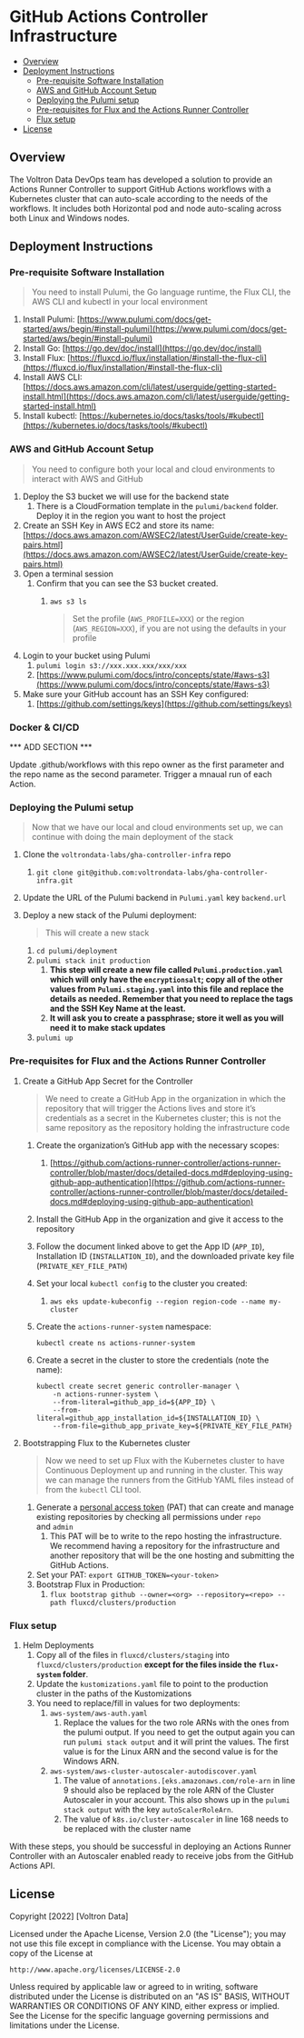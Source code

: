 # GitHub Actions Controller Infrastructure

* [Overview](#overview)
* [Deployment Instructions](#deployment-instructions)
    * [Pre-requisite Software Installation](#pre-requisite-software-installation)
    * [AWS and GitHub Account Setup](#aws-and-github-account-setup)
    * [Deploying the Pulumi setup](#deploying-the-pulumi-setup)
    * [Pre-requisites for Flux and the Actions Runner Controller](#pre-requisites-for-flux-and-the-actions-runner-controller)
    * [Flux setup](#flux-setup)
* [License](#license)

## Overview

The Voltron Data DevOps team has developed a solution to provide an Actions Runner Controller to support GitHub Actions workflows with a Kubernetes cluster that can auto-scale according to the needs of the workflows. It includes both Horizontal pod and node auto-scaling across both Linux and Windows nodes.

## Deployment Instructions

### Pre-requisite Software Installation

> You need to install Pulumi, the Go language runtime, the Flux CLI, the AWS CLI and kubectl in your local environment
>
1. Install Pulumi: [https://www.pulumi.com/docs/get-started/aws/begin/#install-pulumi](https://www.pulumi.com/docs/get-started/aws/begin/#install-pulumi)
2. Install Go: [https://go.dev/doc/install](https://go.dev/doc/install)
3. Install Flux: [https://fluxcd.io/flux/installation/#install-the-flux-cli](https://fluxcd.io/flux/installation/#install-the-flux-cli)
4. Install AWS CLI: [https://docs.aws.amazon.com/cli/latest/userguide/getting-started-install.html](https://docs.aws.amazon.com/cli/latest/userguide/getting-started-install.html)
5. Install kubectl: [https://kubernetes.io/docs/tasks/tools/#kubectl](https://kubernetes.io/docs/tasks/tools/#kubectl)

### AWS and GitHub Account Setup

> You need to configure both your local and cloud environments to interact with AWS and GitHub
> 
1. Deploy the S3 bucket we will use for the backend state
    1. There is a CloudFormation template in the `pulumi/backend` folder. Deploy it in the region you want to host the project
2. Create an SSH Key in AWS EC2 and store its name: [https://docs.aws.amazon.com/AWSEC2/latest/UserGuide/create-key-pairs.html](https://docs.aws.amazon.com/AWSEC2/latest/UserGuide/create-key-pairs.html)
3. Open a terminal session
    1. Confirm that you can see the S3 bucket created. 
        1. `aws s3 ls`
            
            > Set the profile (`AWS_PROFILE=XXX`) or the region (`AWS_REGION=XXX`), if you are not using the defaults in your profile
            > 
4. Login to your bucket using Pulumi
    1. `pulumi login s3://xxx.xxx.xxx/xxx/xxx`
    2. [https://www.pulumi.com/docs/intro/concepts/state/#aws-s3](https://www.pulumi.com/docs/intro/concepts/state/#aws-s3)
5. Make sure your GitHub account has an SSH Key configured:
    1. [https://github.com/settings/keys](https://github.com/settings/keys)

### Docker & CI/CD

*** ADD SECTION ***

Update .github/workflows with this repo owner as the first parameter and the repo name as the second parameter.
Trigger a mnaual run of each Action.

### Deploying the Pulumi setup

> Now that we have our local and cloud environments set up, we can continue with doing the main deployment of the stack
> 
1. Clone the `voltrondata-labs/gha-controller-infra` repo
    1. `git clone git@github.com:voltrondata-labs/gha-controller-infra.git`
2. Update the URL of the Pulumi backend in `Pulumi.yaml` key `backend.url`
3. Deploy a new stack of the Pulumi deployment:
    
    > This will create a new stack
    > 
    1. `cd pulumi/deployment`
    2. `pulumi stack init production`
        1. **This step will create a new file called `Pulumi.production.yaml` which will only have the `encryptionsalt`; copy all of the other values from `Pulumi.staging.yaml` into this file and replace the details as needed. Remember that you need to replace the tags and the SSH Key Name at the least.**
        2. **It will ask you to create a passphrase; store it well as you will need it to make stack updates**
    3. `pulumi up`

### Pre-requisites for Flux and the Actions Runner Controller

1. Create a GitHub App Secret for the Controller
    
    > We need to create a GitHub App in the organization in which the repository that will trigger the Actions lives and store it’s credentials as a secret in the Kubernetes cluster; this is not the same repository as the repository holding the infrastructure code
    > 
    1. Create the organization’s GitHub app with the necessary scopes:
        1. [https://github.com/actions-runner-controller/actions-runner-controller/blob/master/docs/detailed-docs.md#deploying-using-github-app-authentication](https://github.com/actions-runner-controller/actions-runner-controller/blob/master/docs/detailed-docs.md#deploying-using-github-app-authentication)
    2. Install the GitHub App in the organization and give it access to the repository
    3. Follow the document linked above to get the App ID (`APP_ID`), Installation ID (`INSTALLATION_ID`), and the downloaded private key file (`PRIVATE_KEY_FILE_PATH`)
    4. Set your local `kubectl config` to the cluster you created:
        1. `aws eks update-kubeconfig --region region-code --name my-cluster`
    5. Create the `actions-runner-system` namespace:

        ```
        kubectl create ns actions-runner-system
        ```
        
    6. Create a secret in the cluster to store the credentials (note the name):
        
        ```
        kubectl create secret generic controller-manager \
            -n actions-runner-system \
            --from-literal=github_app_id=${APP_ID} \
            --from-literal=github_app_installation_id=${INSTALLATION_ID} \
            --from-file=github_app_private_key=${PRIVATE_KEY_FILE_PATH}
        ```
        
2. Bootstrapping Flux to the Kubernetes cluster
    
    > Now we need to set up Flux with the Kubernetes cluster to have Continuous Deployment up and running in the cluster. This way we can manage the runners from the GitHub YAML files instead of from the `kubectl` CLI tool.
    > 
    1. Generate a [personal access token](https://help.github.com/en/github/authenticating-to-github/creating-a-personal-access-token-for-the-command-line) (PAT) that can create and manage existing repositories by checking all permissions under `repo` and `admin`
        1. This PAT will be to write to the repo hosting the infrastructure. We recommend having a repository for the infrastructure and another repository that will be the one hosting and submitting the GitHub Actions.
    2. Set your PAT: `export GITHUB_TOKEN=<your-token>`
    3. Bootstrap Flux in Production:
        1. `flux bootstrap github --owner=<org> --repository=<repo> --path fluxcd/clusters/production`

### Flux setup

1. Helm Deployments
    1. Copy all of the files in `fluxcd/clusters/staging` into `fluxcd/clusters/production` **except for the files inside the `flux-system` folder**.
    2. Update the `kustomizations.yaml` file to point to the production cluster in the paths of the Kustomizations
    3. You need to replace/fill in values for two deployments:
        1. `aws-system/aws-auth.yaml`
            1. Replace the values for the two role ARNs with the ones from the pulumi output. If you need to get the output again you can run `pulumi stack output` and it will print the values. The first value is for the Linux ARN and the second value is for the Windows ARN.
        2. `aws-system/aws-cluster-autoscaler-autodiscover.yaml`
            1. The value of `annotations.[eks.amazonaws.com/role-arn`  in line 9 should also be replaced by the role ARN of the Cluster Autoscaler in your account. This also shows up in the `pulumi stack output` with the key `autoScalerRoleArn`.
            2. The value of `k8s.io/cluster-autoscaler` in line 168 needs to be replaced with the cluster name

With these steps, you should be successful in deploying an Actions Runner Controller with an Autoscaler enabled ready to receive jobs from the GitHub Actions API.

## License

Copyright [2022] [Voltron Data]

Licensed under the Apache License, Version 2.0 (the "License");
you may not use this file except in compliance with the License.
You may obtain a copy of the License at

    http://www.apache.org/licenses/LICENSE-2.0

Unless required by applicable law or agreed to in writing, software
distributed under the License is distributed on an "AS IS" BASIS,
WITHOUT WARRANTIES OR CONDITIONS OF ANY KIND, either express or implied.
See the License for the specific language governing permissions and
limitations under the License. 
